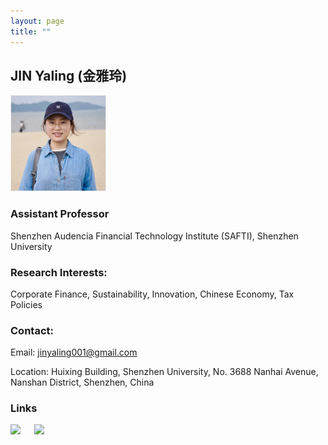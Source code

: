 ```yaml
---
layout: page
title: ""
---
```


## JIN Yaling (金雅玲)

<img src="/assets/img/JYL_2024.jpg" alt="Description" style="width: 30%; max-width: 800px; border: 1px solid #eee;">


### Assistant Professor
Shenzhen Audencia Financial Technology Institute (SAFTI), Shenzhen University


### Research Interests: 
Corporate Finance, Sustainability, Innovation, Chinese Economy, Tax Policies

### Contact:
Email: [jinyaling001@gmail.com](mailto:jinyaling001@gmail.com)

Location: Huixing Building, Shenzhen University, No. 3688 Nanhai Avenue, Nanshan District, Shenzhen, China


### Links
[<img src="https://github.com/user-attachments/assets/09fc65c0-d8ad-4fbb-bbf0-d4a362f237b9" width="150">](https://scholar.google.com.sg/citations?user=pK_d_wEAAAAJ&hl=zh-TW)
&emsp;
[<img src="https://github.com/user-attachments/assets/6b616f05-f091-42a9-a947-647085e46206" width="100">](https://orcid.org/0000-0003-4505-4216)
